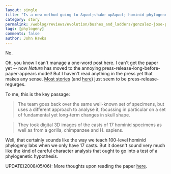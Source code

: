 ```yaml
---
layout: single 
title: "Is a new method going to &quot;shake up&quot; hominid phylogenetics?" 
category: story
permalink: /weblog/reviews/evolution/bushes_and_ladders/gonzalez-jose-phylogeny-2008.html
tags: [phylogeny] 
comments: false 
author: John Hawks 
---
```



<p>
No. 
</p>

<p>
Oh, you know I can't manage a one-word post here. I can't get the paper yet -- now <i>Nature</i> has moved to the annoying press-release-long-before-paper-appears model! But I haven't read anything in the press yet that makes any sense. <a href="http://www.physorg.com/news129132016.html">Most stories</a> (and <a href="http://afp.google.com/article/ALeqM5hyPUPQgA8FQIyQUWiM0kPawLh3zw">here</a>) just seem to be press-release-regurges. 
</p>

<p>
To me, this is the key passage:
</p>

<blockquote>The team goes back over the same well-known set of specimens, but uses a different approach to analyse it, focussing in particular on a set of fundamental yet long-term changes in skull shape. </blockquote>

<blockquote>They took digital 3D images of the casts of 17 hominid specimens as well as from a gorilla, chimpanzee and H. sapiens. </blockquote>

<p>
Well, that certainly sounds like the way we teach 100-level hominid phylogeny labs when we only have 17 casts. But it doesn't sound very much like the kind of careful character analysis that ought to go into a test of a phylogenetic hypothesis. 
</p>

<p>
UPDATE(2008/05/06): More thoughts upon reading the paper <a href="http://johnhawks.net/weblog/reviews/evolution/bushes_and_ladders/gonzalez-jose-phylogeny-2-2008.html">here</a>. 
</p>

